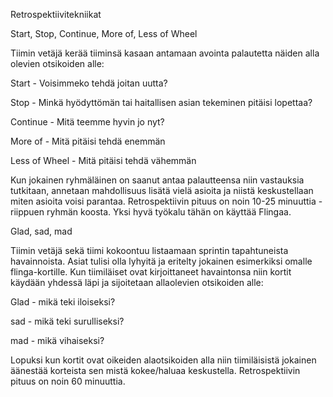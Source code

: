 Retrospektiivitekniikat

Start, Stop, Continue, More of, Less of Wheel



Tiimin vetäjä kerää tiiminsä kasaan antamaan avointa palautetta näiden alla olevien otsikoiden alle: 


Start - Voisimmeko tehdä joitan uutta?

Stop - Minkä hyödyttömän tai haitallisen asian tekeminen pitäisi lopettaa?

Continue - Mitä teemme hyvin jo nyt?

More of - Mitä pitäisi tehdä enemmän

Less of Wheel - Mitä pitäisi tehdä vähemmän


Kun jokainen ryhmäläinen on saanut antaa palautteensa niin vastauksia tutkitaan, annetaan mahdollisuus lisätä vielä asioita ja niistä keskustellaan miten asioita voisi parantaa.
Retrospektiivin pituus on noin 10-25 minuuttia - riippuen ryhmän koosta. 
Yksi hyvä työkalu tähän on käyttää Flingaa.




Glad, sad, mad


Tiimin vetäjä sekä tiimi kokoontuu listaamaan sprintin tapahtuneista havainnoista. Asiat tulisi olla lyhyitä ja eritelty jokainen esimerkiksi omalle flinga-kortille. Kun tiimiläiset ovat kirjoittaneet havaintonsa niin kortit käydään yhdessä läpi ja sijoitetaan allaolevien otsikoiden alle:


Glad - mikä teki iloiseksi?

sad - mikä teki surulliseksi?

mad - mikä vihaiseksi?


Lopuksi kun kortit ovat oikeiden alaotsikoiden alla niin tiimiläisistä jokainen äänestää korteista sen mistä kokee/haluaa keskustella. 
Retrospektiivin pituus on noin 60 minuuttia.
